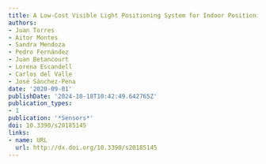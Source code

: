 ```yaml
---
title: A Low-Cost Visible Light Positioning System for Indoor Positioning
authors:
- Juan Torres
- Aitor Montes
- Sandra Mendoza
- Pedro Fernández
- Juan Betancourt
- Lorena Escandell
- Carlos del Valle
- José Sánchez-Pena
date: '2020-09-01'
publishDate: '2024-10-18T10:42:49.642765Z'
publication_types:
- 1
publication: '*Sensors*'
doi: 10.3390/s20185145
links:
- name: URL
  url: http://dx.doi.org/10.3390/s20185145
---
```

